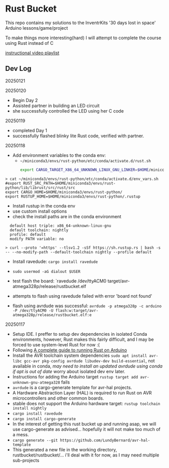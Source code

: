 # Rust Bucket

This repo contains my solutions to the InventrKits '30 days lost in space'
Arduino lessons/game/project

To make things more interesting(hard) 
I will attempt to complete the course using Rust
instead of C

[instructional video playlist](https://www.youtube.com/playlist?list=PL-ykYLZSERMRDkKIkIq7DliDU5xdJEw3t)


## Dev Log

20250121

20250120
- Begin Day 2 
- Assisted partner in building an LED circuit
- she successfully controlled the LED using her C code

20250119
- completed Day 1
- successfully flashed blinky lite Rust code, verified with partner.

20250118
- Add environment variables to the conda env:
  - `~/miniconda3/envs/rust-python/etc/conda/activate.d/rust.sh`
    ```bash
    export CARGO_TARGET_X86_64_UNKNOWN_LINUX_GNU_LINKER=$HOME/miniconda3/envs/rust-python/bin/x86_64-conda-linux-gnu-cc
    ```
```
> cat ~/miniconda3/envs/rust-python/etc/conda/activate.d/env_vars.sh 
#export RUST_SRC_PATH=$HOME/miniconda3/envs/rust-python/lib/librust/src/rust/src
export CARGO_HOME=$HOME/miniconda3/envs/rust-python/
export RUSTUP_HOME=$HOME/miniconda3/envs/rust-python/.rustup
```

- Install rustup in the conda env
- use custom install options
- check the install paths are in the conda environment
```
  default host triple: x86_64-unknown-linux-gnu
  default toolchain: nightly
  profile: default
  modify PATH variable: no
```

```
> curl --proto '=https' --tlsv1.2 -sSf https://sh.rustup.rs | bash -s -- --no-modify-path --default-toolchain nightly --profile default
```
- Install ravedude: `cargo install ravedude`
- `sudo usermod -aG dialout $USER`

- test flash the board: `ravedude /dev/ttyACM0 target/avr-atmega328p/release/rustbucket.elf
- attempts to flash using ravedude failed with error 'board not found'
- flash using avrdude was successful: `avrdude -p atmega328p -c arduino -P /dev/ttyACM0 -U flash:w:target/avr-atmega328p/release/rustbucket.elf:e`

20250117
- Setup IDE. I preffer to setup dev dependencies in isolated Conda environments,
however, Rust makes this fairly difficult, and I may be forced to use system-level Rust for now :(
- Following [A complete guide to running Rust on Arduino](https://blog.logrocket.com/complete-guide-running-rust-arduino)
- Install the AVR toolchain system dependencies `sudo apt install avr-libc gcc-avr pkg-config avrdude libudev-dev build-essential`, 
not available in conda, *may need to install an updated avrdude using conda if apt is out of date*
worry about isolated dev env later.
- Instructions for adding the Arduino target `rustup target add avr-unknown-gnu-atmega328` fails
- `avrdude` is a cargo-generate template for avr-hal projects.
- A Hardware Abstraction Layer (HAL) is required to run Rust on AVR microcontrollers and other common boards.
- stable does not support the Arduino hardware target: `rustup toolchain install nightly`
- `cargo install ravedude`
- `cargo install cargo-generate`
- In the interest of getting this rust bucket up and running asap, we will use cargo-generate as advised... 
hopefully it will not make too much of a mess.
- `cargo generate --git https://github.com/LundyBernard/avr-hal-template`
- This generated a new file in the working directory, rustbucket/rustbucket/... 
i'll deal with it for now, as I may need multiple sub-projects
